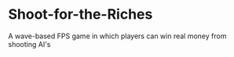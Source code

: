# Shoot-for-the-Riches
A wave-based FPS game in which players can win real money from shooting AI's
